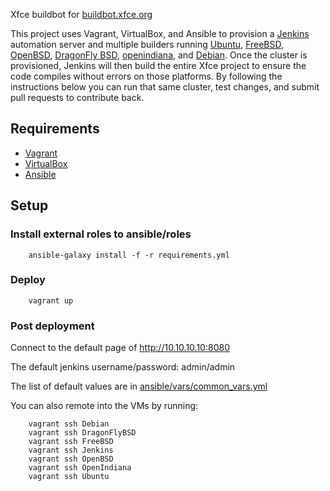 Xfce buildbot for [buildbot.xfce.org](http://buildbot.xfce.org)

This project uses Vagrant, VirtualBox, and Ansible to provision a [Jenkins](https://jenkins.io/doc/) automation server and multiple builders running [Ubuntu](https://www.ubuntu.com/), [FreeBSD](https://www.freebsd.org/), [OpenBSD](https://www.openbsd.org/), [DragonFly BSD](https://www.dragonflybsd.org/), [openindiana](https://www.openindiana.org/), and [Debian](https://www.debian.org/). Once the cluster is provisioned, Jenkins will then build the entire Xfce project to ensure the code compiles without errors on those platforms. By following the instructions below you can run that same cluster, test changes, and submit pull requests to contribute back.

## Requirements

- [Vagrant](https://www.vagrantup.com/intro/index.html)
- [VirtualBox](https://www.virtualbox.org/manual/ch01.html)
- [Ansible](https://www.ansible.com/how-ansible-works)

## Setup

### Install external roles to ansible/roles
```
    ansible-galaxy install -f -r requirements.yml
```
### Deploy
```
    vagrant up
```
### Post deployment

Connect to the default page of http://10.10.10.10:8080

The default jenkins username/password: admin/admin

The list of default values are in [ansible/vars/common_vars.yml](./ansible/vars/common_vars.yml)

You can also remote into the VMs by running:
```
    vagrant ssh Debian
    vagrant ssh DragonFlyBSD
    vagrant ssh FreeBSD
    vagrant ssh Jenkins
    vagrant ssh OpenBSD
    vagrant ssh OpenIndiana
    vagrant ssh Ubuntu
```
